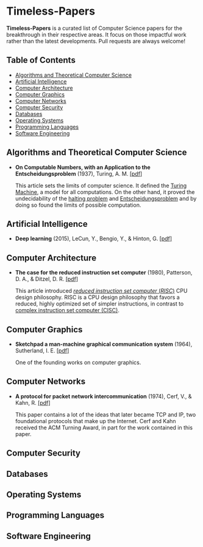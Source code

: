 # Timeless-Papers
**Timeless-Papers** is a curated list of Computer Science papers for the breakthrough in their respective areas. It focus on those impactful work rather than the latest developments. Pull requests are always welcome!

## Table of Contents

+ [Algorithms and Theoretical Computer Science](#algorithms-and-theoretical-computer-science)
+ [Artificial Intelligence](#artificial-intelligence)
+ [Computer Architecture](#computer-architecture)
+ [Computer Graphics](#computer-graphics)
+ [Computer Networks](#computer-networks)
+ [Computer Security](#computer-security)
+ [Databases](#databases)
+ [Operating Systems](#operating-systems)
+ [Programming Languages](#programming-languages)
+ [Software Engineering](#software-engineering)

## Algorithms and Theoretical Computer Science

- **On Computable Numbers, with an Application to the Entscheidungsproblem** (1937), Turing, A. M. [[pdf]](https://www.wolframscience.com/prizes/tm23/images/Turing.pdf)

  This article sets the limits of computer science. It defined the [Turing Machine](https://en.wikipedia.org/wiki/Turing_Machine), a model for all computations. On the other hand, it proved the undecidability of the [halting problem](https://en.wikipedia.org/wiki/Halting_problem) and [Entscheidungsproblem](https://en.wikipedia.org/wiki/Entscheidungsproblem) and by doing so found the limits of possible computation.





## Artificial Intelligence

- **Deep learning** (2015), LeCun, Y., Bengio, Y., & Hinton, G. [[pdf]](https://www.cs.toronto.edu/~hinton/absps/NatureDeepReview.pdf)





## Computer Architecture

- **The case for the reduced instruction set computer** (1980), Patterson, D. A., & Ditzel, D. R. [[pdf]](https://dl.acm.org/doi/pdf/10.1145/641914.641917?casa_token=bZ7Kk3fVGPEAAAAA:Utia09O0bc9gCLox-U2CXTwUXc614cqK3G542mHGn-G2wqbSQiFPPtgFVczBdlIEhQMp3yPQbRiiaQ)

  This article introduced [*reduced instruction set computer* (*RISC*)](https://en.wikipedia.org/wiki/Reduced_instruction_set_computer) CPU design philosophy. RISC is a CPU design philosophy that favors a reduced, highly optimized set of simpler instructions, in contrast to [complex instruction set computer (CISC)](https://en.wikipedia.org/wiki/Complex_instruction_set_computer).





## Computer Graphics

- **Sketchpad a man-machine graphical communication system** (1964), Sutherland, I. E. [[pdf]](http://images.designworldonline.com.s3.amazonaws.com/CADhistory/Sketchpad_A_Man-Machine_Graphical_Communication_System_Jan63.pdf)

  One of the founding works on computer graphics.





## Computer Networks

- **A protocol for packet network intercommunication** (1974), Cerf, V., & Kahn, R. [[pdf]](http://education.sigcomm.org/papers/ck74.pdf)

  This paper contains a lot of the ideas that later became TCP and IP, two foundational protocols that make up the Internet. Cerf and Kahn received the ACM Turning Award, in part for the work contained in this paper.





## Computer Security







## Databases







## Operating Systems







## Programming Languages







## Software Engineering

